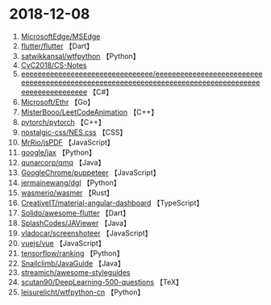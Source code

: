 # 2018-12-08

1. [MicrosoftEdge/MSEdge](https://github.com/MicrosoftEdge/MSEdge) 
2. [flutter/flutter](https://github.com/flutter/flutter) 【Dart】
3. [satwikkansal/wtfpython](https://github.com/satwikkansal/wtfpython) 【Python】
4. [CyC2018/CS-Notes](https://github.com/CyC2018/CS-Notes) 
5. [eeeeeeeeeeeeeeeeeeeeeeeeeeeeeeee/eeeeeeeeeeeeeeeeeeeeeeeeeeeeeeeeeeeeeeeeeeeeeeeeeeeeeeeeeeeeeeeeeeeeeeeeeeeeeeeeeeeeeeeeeeeeeeeeeeee](https://github.com/eeeeeeeeeeeeeeeeeeeeeeeeeeeeeeee/eeeeeeeeeeeeeeeeeeeeeeeeeeeeeeeeeeeeeeeeeeeeeeeeeeeeeeeeeeeeeeeeeeeeeeeeeeeeeeeeeeeeeeeeeeeeeeeeeeee) 【C#】
6. [Microsoft/Ethr](https://github.com/Microsoft/Ethr) 【Go】
7. [MisterBooo/LeetCodeAnimation](https://github.com/MisterBooo/LeetCodeAnimation) 【C++】
8. [pytorch/pytorch](https://github.com/pytorch/pytorch) 【C++】
9. [nostalgic-css/NES.css](https://github.com/nostalgic-css/NES.css) 【CSS】
10. [MrRio/jsPDF](https://github.com/MrRio/jsPDF) 【JavaScript】
11. [google/jax](https://github.com/google/jax) 【Python】
12. [qunarcorp/qmq](https://github.com/qunarcorp/qmq) 【Java】
13. [GoogleChrome/puppeteer](https://github.com/GoogleChrome/puppeteer) 【JavaScript】
14. [jermainewang/dgl](https://github.com/jermainewang/dgl) 【Python】
15. [wasmerio/wasmer](https://github.com/wasmerio/wasmer) 【Rust】
16. [CreativeIT/material-angular-dashboard](https://github.com/CreativeIT/material-angular-dashboard) 【TypeScript】
17. [Solido/awesome-flutter](https://github.com/Solido/awesome-flutter) 【Dart】
18. [SplashCodes/JAViewer](https://github.com/SplashCodes/JAViewer) 【Java】
19. [vladocar/screenshoteer](https://github.com/vladocar/screenshoteer) 【JavaScript】
20. [vuejs/vue](https://github.com/vuejs/vue) 【JavaScript】
21. [tensorflow/ranking](https://github.com/tensorflow/ranking) 【Python】
22. [Snailclimb/JavaGuide](https://github.com/Snailclimb/JavaGuide) 【Java】
23. [streamich/awesome-styleguides](https://github.com/streamich/awesome-styleguides) 
24. [scutan90/DeepLearning-500-questions](https://github.com/scutan90/DeepLearning-500-questions) 【TeX】
25. [leisurelicht/wtfpython-cn](https://github.com/leisurelicht/wtfpython-cn) 【Python】

